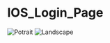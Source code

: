# IOS_Login_Page

![Potrait](https://user-images.githubusercontent.com/77487432/106153387-7fb48580-61a4-11eb-95f7-46270c1a0d1e.PNG)
![Landscape](https://user-images.githubusercontent.com/77487432/106153539-a96dac80-61a4-11eb-8259-b261963fe98d.PNG)
